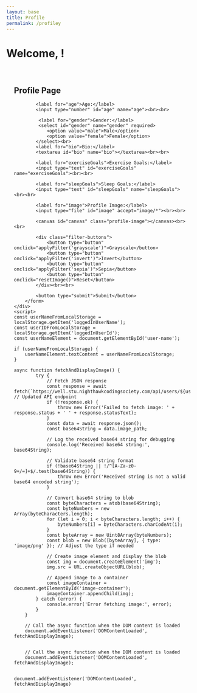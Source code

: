 ```yaml
---
layout: base
title: Profile
permalink: /profiley
---
```

<html lang="en">
<head>
    <meta charset="UTF-8">
    <meta name="viewport" content="width=device-width, initial-scale=1.0">
    <title>Profile Page</title>
    <style>
        .profile-container {
            max-width: 600px;
            margin: 0 auto;
            padding: 20px;
        }
        .profile-image {
            width: 100%;
            max-width: 300px;
        }
        .filter-buttons {
            margin-top: 10px;
        }
        .filter-buttons button {
            margin-right: 10px;
        }
    </style>
</head>
<body>
<h1>Welcome, <span id="user-name"></span>!</h1>
    <div class="profile-container">
        <h2>Profile Page</h2>
        <div id="image-container"></div>
        <form id="profile-form">
        
            <label for="age">Age:</label>
            <input type="number" id="age" name="age"><br><br>

             <label for="gender">Gender:</label>
             <select id="gender" name="gender" required>
                <option value="male">Male</option>
                <option value="female">Female</option>
            </select><br>
            <label for="bio">Bio:</label>
            <textarea id="bio" name="bio"></textarea><br><br>

            <label for="exerciseGoals">Exercise Goals:</label>
            <input type="text" id="exerciseGoals" name="exerciseGoals"><br><br>

            <label for="sleepGoals">Sleep Goals:</label>
            <input type="text" id="sleepGoals" name="sleepGoals"><br><br>

            <label for="image">Profile Image:</label>
            <input type="file" id="image" accept="image/*"><br><br>

            <canvas id="canvas" class="profile-image"></canvas><br><br>

            <div class="filter-buttons">
                <button type="button" onclick="applyFilter('grayscale')">Grayscale</button>
                <button type="button" onclick="applyFilter('invert')">Invert</button>
                <button type="button" onclick="applyFilter('sepia')">Sepia</button>
                <button type="button" onclick="resetImage()">Reset</button>
            </div><br><br>

            <button type="submit">Submit</button>
        </form>
    </div>
    <script>
    const userNameFromLocalStorage = localStorage.getItem('loggedInUserName');
    const userIDFromLocalStorage = localStorage.getItem('loggedInUserId');
    const userNameElement = document.getElementById('user-name');

    if (userNameFromLocalStorage) {
        userNameElement.textContent = userNameFromLocalStorage;
    }

    async function fetchAndDisplayImage() {
            try {
                // Fetch JSON response
                const response = await fetch(`https://well.stu.nighthawkcodingsociety.com/api/users/${userIDFromLocalStorage}`); // Updated API endpoint
                if (!response.ok) {
                    throw new Error('Failed to fetch image: ' + response.status + ' ' + response.statusText);
                }
                const data = await response.json();
                const base64String = data.image_path;

                // Log the received base64 string for debugging
                console.log('Received base64 string:', base64String);

                // Validate base64 string format
                if (!base64String || !/^[A-Za-z0-9+/=]+$/.test(base64String)) {
                    throw new Error('Received string is not a valid base64 encoded string');
                }

                // Convert base64 string to blob
                const byteCharacters = atob(base64String);
                const byteNumbers = new Array(byteCharacters.length);
                for (let i = 0; i < byteCharacters.length; i++) {
                    byteNumbers[i] = byteCharacters.charCodeAt(i);
                }
                const byteArray = new Uint8Array(byteNumbers);
                const blob = new Blob([byteArray], { type: 'image/png' }); // Adjust the type if needed

                // Create image element and display the blob
                const img = document.createElement('img');
                img.src = URL.createObjectURL(blob);

                // Append image to a container
                const imageContainer = document.getElementById('image-container');
                imageContainer.appendChild(img);
            } catch (error) {
                console.error('Error fetching image:', error);
            }
        }

        // Call the async function when the DOM content is loaded
        document.addEventListener('DOMContentLoaded', fetchAndDisplayImage);
        

        // Call the async function when the DOM content is loaded
        document.addEventListener('DOMContentLoaded', fetchAndDisplayImage);


    document.addEventListener('DOMContentLoaded', fetchAndDisplayImage)

   </script>
    <script src="{{site.baseurl}}/assets/script.js"></script>
</body>
</html>
